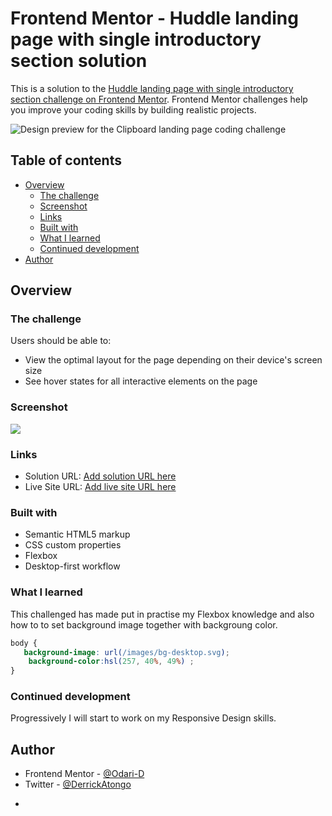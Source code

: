 # Frontend Mentor - Huddle landing page with single introductory section solution

This is a solution to the [Huddle landing page with single introductory section challenge on Frontend Mentor](https://www.frontendmentor.io/challenges/huddle-landing-page-with-a-single-introductory-section-B_2Wvxgi0). Frontend Mentor challenges help you improve your coding skills by building realistic projects. 

![Design preview for the Clipboard landing page coding challenge](./design/desktop-preview.jpg)

## Table of contents

- [Overview](#overview)
  - [The challenge](#the-challenge)
  - [Screenshot](#screenshot)
  - [Links](#links)
  - [Built with](#built-with)
  - [What I learned](#what-i-learned)
  - [Continued development](#continued-development)
- [Author](#author)


## Overview

### The challenge

Users should be able to:

- View the optimal layout for the page depending on their device's screen size
- See hover states for all interactive elements on the page

### Screenshot

![](./screenshot.png)



### Links

- Solution URL: [Add solution URL here](https://your-solution-url.com)
- Live Site URL: [Add live site URL here](https://your-live-site-url.com)


### Built with

- Semantic HTML5 markup
- CSS custom properties
- Flexbox
- Desktop-first workflow

### What I learned
This challenged has made put in practise my Flexbox knowledge and also how to to set background image together with backgroung color.


```css
body {
   background-image: url(/images/bg-desktop.svg);
    background-color:hsl(257, 40%, 49%) ;
}
```


### Continued development

Progressively I will start to work on my Responsive Design skills.

## Author

- Frontend Mentor - [@Odari-D](https://www.frontendmentor.io/profile/Odari-D)
- Twitter - [@DerrickAtongo](https://www.twitter.com/DerrickAtongo)
*
